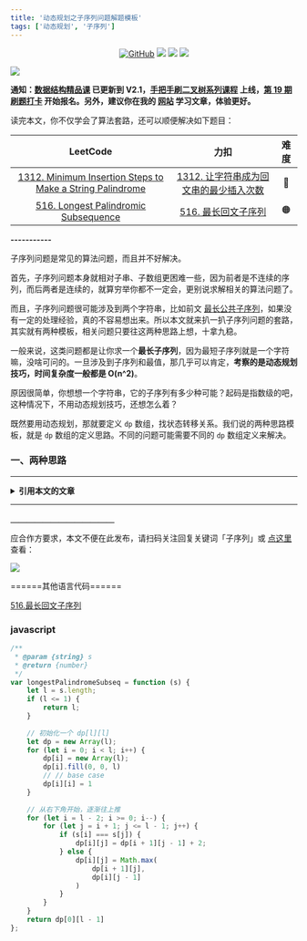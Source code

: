 ```yaml
---
title: '动态规划之子序列问题解题模板'
tags: ['动态规划', '子序列']
---
```


<p align='center'>
<a href="https://github.com/labuladong/fucking-algorithm" target="view_window"><img alt="GitHub" src="https://img.shields.io/github/stars/labuladong/fucking-algorithm?label=Stars&style=flat-square&logo=GitHub"></a>
<a href="https://appktavsiei5995.pc.xiaoe-tech.com/index" target="_blank"><img class="my_header_icon" src="https://img.shields.io/static/v1?label=精品课程&message=查看&color=pink&style=flat"></a>
<a href="https://www.zhihu.com/people/labuladong"><img src="https://img.shields.io/badge/%E7%9F%A5%E4%B9%8E-@labuladong-000000.svg?style=flat-square&logo=Zhihu"></a>
<a href="https://space.bilibili.com/14089380"><img src="https://img.shields.io/badge/B站-@labuladong-000000.svg?style=flat-square&logo=Bilibili"></a>
</p>

![](https://labuladong.github.io/pictures/souyisou1.png)

**通知：[数据结构精品课](https://aep.h5.xeknow.com/s/1XJHEO) 已更新到 V2.1，[手把手刷二叉树系列课程](https://aep.xet.tech/s/3YGcq3) 上线，[第 19 期刷题打卡](https://aep.xet.tech/s/32wqt4) 开始报名。另外，建议你在我的 [网站](https://labuladong.github.io/algo/) 学习文章，体验更好。**



读完本文，你不仅学会了算法套路，还可以顺便解决如下题目：

| LeetCode | 力扣 | 难度 |
| :----: | :----: | :----: |
| [1312. Minimum Insertion Steps to Make a String Palindrome](https://leetcode.com/problems/minimum-insertion-steps-to-make-a-string-palindrome/) | [1312. 让字符串成为回文串的最少插入次数](https://leetcode.cn/problems/minimum-insertion-steps-to-make-a-string-palindrome/) | 🔴
| [516. Longest Palindromic Subsequence](https://leetcode.com/problems/longest-palindromic-subsequence/) | [516. 最长回文子序列](https://leetcode.cn/problems/longest-palindromic-subsequence/) | 🟠

**-----------**

子序列问题是常见的算法问题，而且并不好解决。

首先，子序列问题本身就相对子串、子数组更困难一些，因为前者是不连续的序列，而后两者是连续的，就算穷举你都不一定会，更别说求解相关的算法问题了。

而且，子序列问题很可能涉及到两个字符串，比如前文 [最长公共子序列](https://labuladong.github.io/article/fname.html?fname=LCS)，如果没有一定的处理经验，真的不容易想出来。所以本文就来扒一扒子序列问题的套路，其实就有两种模板，相关问题只要往这两种思路上想，十拿九稳。

一般来说，这类问题都是让你求一个**最长子序列**，因为最短子序列就是一个字符嘛，没啥可问的。一旦涉及到子序列和最值，那几乎可以肯定，**考察的是动态规划技巧，时间复杂度一般都是 O(n^2)**。

原因很简单，你想想一个字符串，它的子序列有多少种可能？起码是指数级的吧，这种情况下，不用动态规划技巧，还想怎么着？

既然要用动态规划，那就要定义 `dp` 数组，找状态转移关系。我们说的两种思路模板，就是 `dp` 数组的定义思路。不同的问题可能需要不同的 `dp` 数组定义来解决。

### 一、两种思路



<hr>
<details>
<summary><strong>引用本文的文章</strong></summary>

 - [动态规划设计：最长递增子序列](https://labuladong.github.io/article/fname.html?fname=动态规划设计：最长递增子序列)
 - [如何判断回文链表](https://labuladong.github.io/article/fname.html?fname=判断回文链表)
 - [对动态规划进行降维打击](https://labuladong.github.io/article/fname.html?fname=状态压缩技巧)
 - [最优子结构原理和 dp 数组遍历方向](https://labuladong.github.io/article/fname.html?fname=最优子结构)
 - [经典动态规划：最长公共子序列](https://labuladong.github.io/article/fname.html?fname=LCS)

</details><hr>





**＿＿＿＿＿＿＿＿＿＿＿＿＿**

应合作方要求，本文不便在此发布，请扫码关注回复关键词「子序列」或 [点这里](https://appktavsiei5995.pc.xiaoe-tech.com/detail/i_62987943e4b01c509ab8b6aa/1) 查看：

![](https://labuladong.github.io/pictures/qrcode.jpg)

======其他语言代码======

[516.最长回文子序列](https://leetcode-cn.com/problems/longest-palindromic-subsequence)

### javascript

```js
/**
 * @param {string} s
 * @return {number}
 */
var longestPalindromeSubseq = function (s) {
    let l = s.length;
    if (l <= 1) {
        return l;
    }
		
    // 初始化一个 dp[l][l]
    let dp = new Array(l);
    for (let i = 0; i < l; i++) {
        dp[i] = new Array(l);
        dp[i].fill(0, 0, l)
      	// // base case
        dp[i][i] = 1
    }
  
    // 从右下角开始，逐渐往上推
    for (let i = l - 2; i >= 0; i--) {
        for (let j = i + 1; j <= l - 1; j++) {
            if (s[i] === s[j]) {
                dp[i][j] = dp[i + 1][j - 1] + 2;
            } else {
                dp[i][j] = Math.max(
                    dp[i + 1][j],
                    dp[i][j - 1]
                )
            }
        }
    }
    return dp[0][l - 1]
};
```

